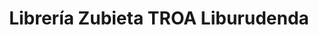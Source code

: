 ---
title: "Librería Zubieta TROA Liburudenda"
url: /donostia-san-sebastian/libreria-zubieta-troa-liburudenda/
shop: libros
---